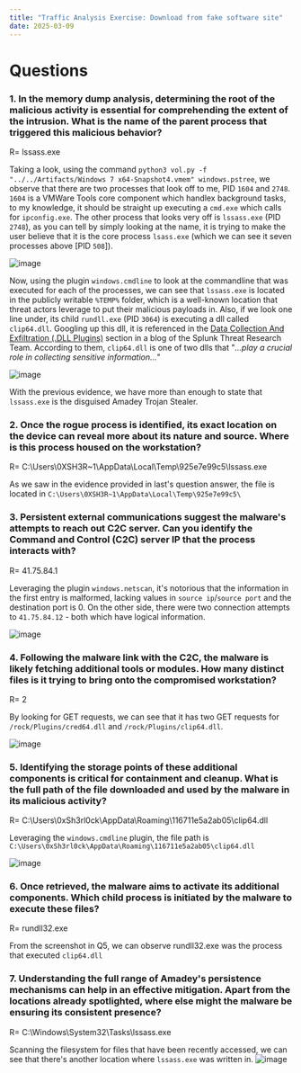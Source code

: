 ```yaml
---
title: "Traffic Analysis Exercise: Download from fake software site"
date: 2025-03-09
---
```


# Questions

### **1. In the memory dump analysis, determining the root of the malicious activity is essential for comprehending the extent of the intrusion. What is the name of the parent process that triggered this malicious behavior?**
R= lssass.exe

Taking a look, using the command `python3 vol.py -f "../../Artifacts/Windows 7 x64-Snapshot4.vmem" windows.pstree`, we observe that there are two processes that look off to me, PID `1604` and `2748`. `1604` is a VMWare 
Tools core component which handlex background tasks, to my knowledge, it should be straight up executing a `cmd.exe` which calls for `ipconfig.exe`. The other process that looks very off is `lssass.exe` (PID `2748`), as you can
tell by simply looking at the name, it is trying to make the user believe that it is the core process `lsass.exe` (which we can see it seven processes above [PID `508`]).

![image](https://github.com/user-attachments/assets/7910fd62-7de4-48ee-9833-90c83bdf552a)

Now, using the plugin `windows.cmdline` to look at the commandline that was executed for each of the processes, we can see that `lssass.exe` is located in the publicly writable `%TEMP%` folder, which is a well-known location that
threat actors leverage to put their malicious payloads in. Also, if we look one line under, its child `rundll.exe` (PID `3064`) is executing a dll called `clip64.dll`. Googling up this dll, it is referenced in the [Data Collection
And Exfiltration (.DLL Plugins)](https://www.splunk.com/en_us/blog/security/amadey-threat-analysis-and-detections.html#:~:text=Data%20Collection%20And%20Exfiltration%20(.DLL%20Plugins)) section in a blog of the Splunk Threat Research
Team. According to them, `clip64.dll` is one of two dlls that "_...play a crucial role in collecting sensitive information..._"

![image](https://github.com/user-attachments/assets/0dda2dd4-12bc-40b9-9c3d-3a72bb7f8379)


With the previous evidence, we have more than enough to state that `lssass.exe` is the disguised Amadey Trojan Stealer.

### **2. Once the rogue process is identified, its exact location on the device can reveal more about its nature and source. Where is this process housed on the workstation?**
R= C:\Users\0XSH3R~1\AppData\Local\Temp\925e7e99c5\lssass.exe

As we saw in the evidence provided in last's question answer, the file is located in `C:\Users\0XSH3R~1\AppData\Local\Temp\925e7e99c5\`

### **3. Persistent external communications suggest the malware's attempts to reach out C2C server. Can you identify the Command and Control (C2C) server IP that the process interacts with?**
R= 41.75.84.1

Leveraging the plugin `windows.netscan`, it's notorious that the information in the first entry is malformed, lacking values in `source ip`/`source port` and the destination port is 0. On the other side, there were two connection
attempts to `41.75.84.12` - both which have logical information.

![image](https://github.com/user-attachments/assets/2ddf51fa-572a-490f-9983-fcf5ee55e7f9)

### **4. Following the malware link with the C2C, the malware is likely fetching additional tools or modules. How many distinct files is it trying to bring onto the compromised workstation?**
R= 2

By looking for GET requests, we can see that it has two GET requests for `/rock/Plugins/cred64.dll` and `/rock/Plugins/clip64.dll`.

![image](https://github.com/user-attachments/assets/74afc39d-7463-4036-bd03-78b565f43615)

### **5. Identifying the storage points of these additional components is critical for containment and cleanup. What is the full path of the file downloaded and used by the malware in its malicious activity?**
R= C:\Users\0xSh3rl0ck\AppData\Roaming\116711e5a2ab05\clip64.dll

Leveraging the `windows.cmdline` plugin, the file path is `C:\Users\0xSh3rl0ck\AppData\Roaming\116711e5a2ab05\clip64.dll`

![image](https://github.com/user-attachments/assets/c7101f30-150a-43a7-b509-34632d01e736)

### **6. Once retrieved, the malware aims to activate its additional components. Which child process is initiated by the malware to execute these files?**
R= rundll32.exe

From the screenshot in Q5, we can observe rundll32.exe was the process that executed `clip64.dll`

### **7. Understanding the full range of Amadey's persistence mechanisms can help in an effective mitigation. Apart from the locations already spotlighted, where else might the malware be ensuring its consistent presence?**
R= C:\Windows\System32\Tasks\lssass.exe

Scanning the filesystem for files that have been recently accessed, we can see that there's another location where `lssass.exe` was written in.
![image](https://github.com/user-attachments/assets/385cd18a-3960-4a66-8bb1-02bf8c09dd55)




